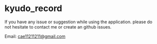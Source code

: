 # kyudo_record

If you have any issue or suggestion while using the application. please do not hesitate to contact me or create an github issues.

Email: cae11211211@gmail.com
